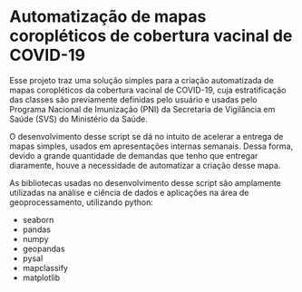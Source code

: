 # Automatização de mapas coropléticos de cobertura vacinal de COVID-19

Esse projeto traz uma solução simples para a criação automatizada de mapas coropléticos da cobertura vacinal de COVID-19, cuja estratificação das classes são previamente definidas pelo usuário e usadas pelo Programa Nacional de Imunização (PNI) da Secretaria de Vigilância em Saúde (SVS) do Ministério da Saúde. 

O desenvolvimento desse script se dá no intuito de acelerar a entrega de mapas simples, usados em apresentações internas semanais. Dessa forma, devido a grande quantidade de demandas que tenho que entregar diaramente, houve a necessidade de automatizar a criação desse mapa. 

As bibliotecas usadas no desenvolvimento desse script são amplamente utilizadas na análise e ciência de dados e aplicações na área de geoprocessamento, utilizando python: 

  - seaborn
  - pandas
  - numpy
  - geopandas
  - pysal
  - mapclassify
  - matplotlib
  

